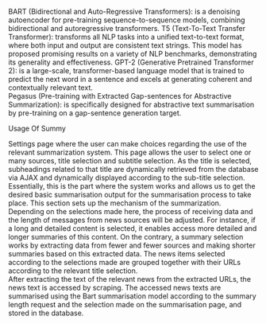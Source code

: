 BART (Bidirectional and Auto-Regressive Transformers): is a denoising autoencoder for pre-training sequence-to-sequence models, combining bidirectional and autoregressive transformers. 
T5 (Text-To-Text Transfer Transformer): transforms all NLP tasks into a unified text-to-text format, where both input and output are consistent text strings. This model has proposed promising results on a variety of NLP benchmarks, demonstrating its generality and effectiveness.
GPT-2 (Generative Pretrained Transformer 2): is a large-scale, transformer-based language model that is trained to predict the next word in a sentence and excels at generating coherent and contextually relevant text.  
Pegasus (Pre-training with Extracted Gap-sentences for Abstractive Summarization): is specifically designed for abstractive text summarisation by pre-training on a gap-sentence generation target. 

Usage Of Summy

Settings page where the user can make choices regarding the use of the relevant summarization system. 
This page allows the user to select one or many sources, title selection and subtitle selection. 
As the title is selected, subheadings related to that title are dynamically retrieved from the database via AJAX and dynamically displayed according to the sub-title selection.
Essentially, this is the part where the system works and allows us to get the desired basic summarisation output for the summarisation process to take place. 
This section sets up the mechanism of the summarization. 
Depending on the selections made here, the process of receiving data and the length of messages from news sources will be adjusted.
For instance, if a long and detailed content is selected, it enables access more detailed and longer summaries of this content. 
On the contrary, a summary selection works by extracting data from fewer and fewer sources and making shorter summaries based on this extracted data. 
The news items selected according to the selections made are grouped together with their URLs according to the relevant title selection.  
After extracting the text of the relevant news from the extracted URLs, the news text is accessed by scraping. 
The accessed news texts are summarised using the Bart summarisation model according to the summary length request and the selection made on the summarisation page, and stored in the database. 

